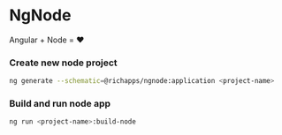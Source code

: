 # NgNode

Angular + Node = :heart:


### Create new node project

```bash
ng generate --schematic=@richapps/ngnode:application <project-name>
```

### Build and run node app

```bash
ng run <project-name>:build-node
```
